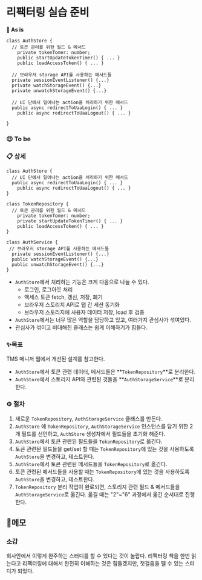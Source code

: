 # 리팩터링 실습 준비

**🧐 As is**

```tsx
class AuthStore {
  // 토큰 관리를 위한 필드 & 메서드
	private tokenTomer: number;
	public startUpdateTokenTimer() { ... }
	public loadAccessToken() { ... }

  // 브라우저 storage API를 사용하는 메서드들
  private sessionEventListener() {...}
  private watchStorageEvent() {...}
  private unwatchStorageEvent() {...}

  // UI 단에서 일어나는 action을 처리하기 위한 메서드
  public async redirectToUaaLogin() { ... }
	public async redirectToUaaLogout() { ... }
 
}
```

### **😍 To be**

### **📋 상세**

```tsx
class AuthStore {
  // UI 단에서 일어나는 action을 처리하기 위한 메서드
  public async redirectToUaaLogin() { ... }
	public async redirectToUaaLogout() { ... }
}

class TokenRepository {
  // 토큰 관리를 위한 필드 & 메서드
	private tokenTomer: number;
	private startUpdateTokenTimer() { ... }
	public loadAccessToken() { ... }
}

class AuthService {
 // 브라우저 storage API를 사용하는 메서드들
  private sessionEventListener() {...}
  public watchStorageEvent() {...}
  public unwatchStorageEvent() {...}
}
```

- `AuthStore`에서 처리하는 기능은 크게 다음으로 나눌 수 있다.
    - 로그인, 로그아웃 처리
    - 액세스 토큰 fetch, 갱신, 저장, 폐기
    - 브라우저 스토리지 API로 탭 간 세션 동기화
    - 브라우저 스토리지에 사용자 데이터 저장, load 후 검증
- `AuthStore`에서는 너무 많은 역할을 담당하고 있고, 여러가지 관심사가 섞여있다.
- 관심사가 섞이고 비대해진 클래스는 쉽게 이해하기가 힘들다.

### ✨목표

TMS 매니저 웹에서 개선된 설계를 참고한다.

- `AuthStore`에서 토큰 관련 데이터, 메서드들은 **`TokenRepository`**로 분리한다.
- `AuthStore`에서 스토리지 API와 관련된 것들을 **`AuthStorageService`**로 분리한다.

### **⚙️ 절차**

1. 새로운 `TokenRepository`, `AuthStorageService` 클래스를 만든다.
2. `AuthStore` 에 `TokenRepository`, `AuthStorageService` 인스턴스를 담기 위한 2개 필드를 선언하고, `AuthStore` 생성자에서 필드들을 초기화 해준다.
3. `AuthStore`에서 토큰 관련된 필드들을 `TokenRepository`로 옮긴다.
4. 토큰 관련돤 필드들을 get/set 할 때는 `TokenRepository`에 있는 것을 사용하도록 `AuthStore`을 변경하고, 테스트한다.
5. `AuthStore`에서 토큰 관련된 메서드들을 `TokenRepository`로 옮긴다.
6. 토큰 관련된 메서드들을 사용할 때는 `TokenRepository`에 있는 것을 사용하도록 `AuthStore`을 변경하고, 테스트한다.
7. `TokenRepository` 분리 작업이 완료되면, 스토리지 관련 필드 & 메서드들을 `AuthStorageService`로 옮긴다. 옮길 때는 "2"~"6" 과정에서 옮긴 순서대로 진행한다.

## 📝메모

### 소감

 회사안에서 이렇게 완주하는 스터디를 할 수 있다는 것이 놀랍다. 리팩터링 책을 한번 읽는다고 리팩터링에 대해서 완전히 이해하는 것은 힘들겠지만, 첫걸음을 뗄 수 있는 스터디가 되었다.